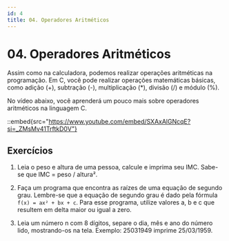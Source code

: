 ```yaml
---
id: 4
title: 04. Operadores Aritméticos
---
```


# 04. Operadores Aritméticos

Assim como na calculadora, podemos realizar operações aritméticas na programação. Em C, você pode realizar operações matemáticas básicas, como adição (+), subtração (-), multiplicação (*), divisão (/) e módulo (%). 

No vídeo abaixo, você aprenderá um pouco mais sobre operadores aritméticos na linguagem C.

::embed{src="https://www.youtube.com/embed/SXAxAlGNcqE?si=_ZMsMv41TrftkD0V"}

## Exercícios

1. Leia o peso e altura de uma pessoa, calcule e imprima seu IMC. Sabe-se que IMC = peso / altura².

3. Faça um programa que encontra as raízes de uma equação de segundo grau. Lembre-se que a equação de segundo grau é dado pela fórmula `f(x) = ax² + bx + c`. Para esse programa, utilize valores a, b e c que resultem em delta maior ou igual a zero.

5. Leia um número n com 8 dígitos, separe o dia, mês e ano do número lido, mostrando-os na tela. Exemplo: 25031949 imprime 25/03/1959.
